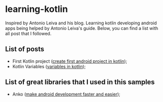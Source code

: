 # learning-kotlin

Inspired by Antonio Leiva and his blog. Learning kotlin developing android apps being helped by Antonio Leiva's guide. Below, you can find a list with all post that I followed.

## List of posts

* First Kotlin project ([create first android project in kotlin](https://antonioleiva.com/create-first-android-project-kotlin/));
* Kotlin Variables      ([variables in kotlin](https://antonioleiva.com/variables-kotlin/));


## List of great libraries that I used in this samples
* Anko      ([make android development faster and easier](https://github.com/Kotlin/anko/));



